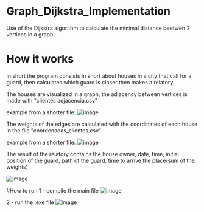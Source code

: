 # Graph_Dijkstra_Implementation
 Use of the Dijkstra algorithm to calculate the minimal distance beetwen 2 vertices in a graph

# How it works
 In short the program consists in short about houses in a city that call for a guard, then calculates which guard is closer then makes a relatory

 The houses are visualized in a graph, the adjacency between vertices is made with "clientes adjacencia.csv"

 example from a shorter file:
 ![image](https://github.com/MaBonfim/Graph_Dijkstra_Implementation/assets/126115600/719aeea3-c97d-43a7-97f0-f3bd8f4d4907)

 The weights of the edges are calculated with the coordinates of each house in the file "coordenadas_clientes.csv"

 example from a shorter file:
 ![image](https://github.com/MaBonfim/Graph_Dijkstra_Implementation/assets/126115600/d2fd1c93-73f5-4150-91d0-89a0837475a8)

 The result of the relatory contains the house owner, date, time, initial position of the guard, path of the guard, time to arrive the place(sum of the weights)

 ![image](https://github.com/MaBonfim/Graph_Dijkstra_Implementation/assets/126115600/bd9fa5fb-cf7f-4017-9774-8059f50bf403)

#How to run
 1 - compile the main file
  ![image](https://github.com/MaBonfim/Graph_Dijkstra_Implementation/assets/126115600/5c39c15b-cfec-408c-b629-f7649d99b5ff)

 2 - run the .exe file
  ![image](https://github.com/MaBonfim/Graph_Dijkstra_Implementation/assets/126115600/bf171c79-d1e3-4324-a91a-7dff3c60e3b6)




 

